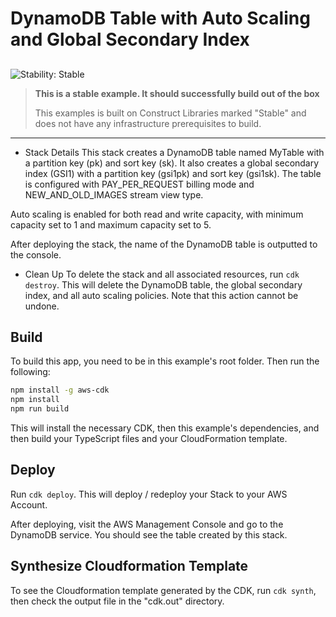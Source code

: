 # DynamoDB Table with Auto Scaling and Global Secondary Index

## <!--BEGIN STABILITY BANNER-->

![Stability: Stable](https://img.shields.io/badge/stability-Stable-success.svg?style=for-the-badge)

> **This is a stable example. It should successfully build out of the box**
>
> This examples is built on Construct Libraries marked "Stable" and does not have any infrastructure prerequisites to build.

---

<!--END STABILITY BANNER-->

- Stack Details
  This stack creates a DynamoDB table named MyTable with a partition key (pk) and sort key (sk). It also creates a global secondary index (GSI1) with a partition key (gsi1pk) and sort key (gsi1sk). The table is configured with PAY_PER_REQUEST billing mode and NEW_AND_OLD_IMAGES stream view type.

Auto scaling is enabled for both read and write capacity, with minimum capacity set to 1 and maximum capacity set to 5.

After deploying the stack, the name of the DynamoDB table is outputted to the console.

- Clean Up
  To delete the stack and all associated resources, run `cdk destroy`. This will delete the DynamoDB table, the global secondary index, and all auto scaling policies. Note that this action cannot be undone.

## Build

To build this app, you need to be in this example's root folder. Then run the following:

```bash
npm install -g aws-cdk
npm install
npm run build
```

This will install the necessary CDK, then this example's dependencies, and then build your TypeScript files and your CloudFormation template.

## Deploy

Run `cdk deploy`. This will deploy / redeploy your Stack to your AWS Account.

After deploying, visit the AWS Management Console and go to the DynamoDB service. You should see the table created by this stack.

## Synthesize Cloudformation Template

To see the Cloudformation template generated by the CDK, run `cdk synth`, then check the output file in the "cdk.out" directory.
